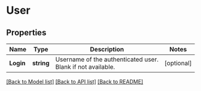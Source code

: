 # User

## Properties

Name | Type | Description | Notes
------------ | ------------- | ------------- | -------------
**Login** | **string** | Username of the authenticated user. Blank if not available. | [optional] 

[[Back to Model list]](../README.md#documentation-for-models) [[Back to API list]](../README.md#documentation-for-api-endpoints) [[Back to README]](../README.md)


